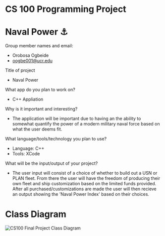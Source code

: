 # CS 100 Programming Project
# Naval Power ⚓️


Group member names and email:
- Orobosa Ogbeide 
- oogbe001@ucr.edu



Title of project
- Naval Power


What app do you plan to work on? 
- C++ Appliation 

Why is it important and interesting?
- The application will be important due to having an the ability to somewhat quantify the power of a modern military naval force based on what the user deems fit. 

What language/tools/technology you plan to use?
- Language: C++
- Tools: XCode 

What will be the input/output of your project?
- The user input will consist of a choice of whether to build out a USN or PLAN fleet. From there the user will have the freedom of producing their own fleet and ship customization based on the limited funds provided. After all purchased/customizations are made the user will then recieve an output showing the 'Naval Power Index' based on their choices.

# Class Diagram 
![CS100  Final Project Class Diagram](https://user-images.githubusercontent.com/41599814/84101209-45526a00-a9c2-11ea-9be4-45df6582949e.png)



